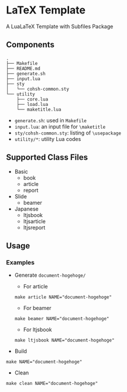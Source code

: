 # LaTeX Template
A LuaLaTeX Template with Subfiles Package
## Components
```
.
├── Makefile
├── README.md
├── generate.sh
├── input.lua
├── sty
│   └── cohsh-common.sty
└── utility
    ├── core.lua
    ├── load.lua
    └── maketitle.lua
```
- `generate.sh`: used in `Makefile`
- `input.lua`: an input file for `\maketitle`
- `sty/cohsh-common.sty`: listing of `\usepackage`
- `utility/*`: utility Lua codes

## Supported Class Files
- Basic
  - book
  - article
  - report
- Slide
  - beamer
- Japanese
  - ltjsbook
  - ltjsarticle
  - ltjsreport

## Usage
### Examples
- Generate `document-hogehoge/`
  - For article
  ```shell
  make article NAME="document-hogehoge"
  ```  
  - For beamer
  ```shell
  make beamer NAME="document-hogehoge"
  ```

  - For ltjsbook
  ```shell
  make ltjsbook NAME="document-hogehoge"
  ```

- Build
```shell
make NAME="document-hogehoge"
```

- Clean
```shell
make clean NAME="document-hogehoge"
```